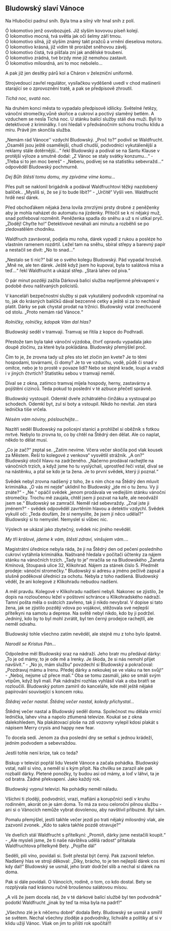 ##  Bludowský slaví Vánoce

Na Hlubočici padnul sníh. Byla tma a silný vítr hnal sníh z polí.

Ó lokomotivo jenž osvobozuješ. Již slyším kovovou píseň kolejí.  
Ó lokomotivo mocná, tvá světla jak oči šelmy září tmou.  
Ó lokomotivo silná, již slyším známý takt pražců a vrnění dieselova motoru.  
Ó lokomotivo krásná, již vidím tě prorážet sněhovou závěj.  
Ó lokomotivo čistá, tvá píšťala zní jak andělské troubení.  
Ó lokomotivo zrádná, tvé brzdy mne již nemohou zastavit.  
Ó lokomotivo milosrdná, ani to moc nebolelo...  

A pak již jen desítky párů kol a Cháron v železniční uniformě.

Strojvedoucí zavřel regulátor, vysílačkou vyděšeně uvedl v chod mašinerii starající se o zprovoznění tratě, a pak se předpisově zhroutil.

*Tichá noc, svatá noc.*

Na druhém konci města to vypadalo předpisově idilicky. Světelné řetězy, vánoční stromečky,vůně skořice a cukroví a poctivý slaměný betlém. A vzduchem se nesla Tichá noc. U stánku balící služby stáli dva muži. Byli to detektivové z kriminálky. I oni hledali v předvánočním schonu trochu klidu a míru. Právě jim skončila služba.

„Nemám rád Vánoce'' vzdychl Bludowský. „Proč to?“ podivil se Waldfrucht. „Osamělí jsou ještě osamělejší, chudí chudší, podvodníci vykutálenější a reklamy stále dotěrnější...“ řekl Bludowský a podíval se na Santu Klause v protější výloze a smutně dodal: „Z Vánoc se staly svátky konzumu...“ - „Třeba si to jen moc bereš“ - „Neberu, podívej se na statistiku sebevražd...“ odpověděl Bludowský pochmurně.

*Dej Bůh štěstí tomu domu, my zpíváme víme komu...*

Přes pult se naklonil brigádník a podával Waldfruchtovi těžký nazdobený balíček.. „Myslíš si, že se jí to bude líbit?“ - „Určitě“ Vyšli ven. Waldfrucht hrdě nesl dárek.

Před obchoďákem nějaká žena lovila zmrzlými prsty drobné z peněženky aby je mohla naházet do automatu na jízdenky. Přitočil se k ní nějaký muž, snad potřeboval rozměnit. Peněženka spadla do sněhu a už s ní utíkal pryč. „Zloděj! Chyťte ho!“ Detektivové neváhali ani minutu a rozběhli se po zledovatělém chodníku.

Waldfruch zavrávoral, podjela mu noha, dárek vypadl z rukou a posléze ho vlastním ramenem rozdrtil. Ležel tam na sněhu, sbíral střepy a barevný papír a nestačil se divit: „No to snad...“

„Nestalo se ti nic?“ bál se o svého kolegu Bludowský. Pád vypadal hrozivě. „Mně ne, ale ten dárek. Ještě když jsem ho kupoval, byla to salátová mísa a teď...“ řekl Waldfrucht a ukázal střep. „Stará lahev od piva.“

O pár minut později zažila Dárková balicí služba nepříjemné překvapení v podobě dvou naštvaných policistů.

V kanceláři bezpečnostní služby si pak vykutálený podvodník vzpomínal na to, jak do krásných balíčků dával bezcenné cetky a ještě si za to nechával platit. Dárky se pak chystal prodat na tržnici. Bludowský vstal znechuceně od stolu. „Proto nemám rád Vánoce.“

*Rolničky, rolničky, kdopak Vám dal hlas?*

Bludowský seděl v tramvaji. Tramvaj se řítila z kopce do Podhradí.

Přestože tam byla také vánoční výzdoba, čtvrť opravdu vypadala jako doupě zločinu, za které byla pokládána. Bludowský přemýšlel proč.

Čím to je, že zrovna tady už přes sto let zločin jen kvete? Je to těmi hospodami, továrnami, či domy? Je to ve vzduchu, vodě, půdě či snad v omítce, nebo je to prostě v povaze lidí? Nebo se stejně krade, loupí a vraždí i v jiných čtvrtích? Statistiku sebou v tramvaji neměl.

Díval se z okna, zatímco tramvaj míjela hospody, herny, zastavárny a pojištění cizinců. Teda pokud to poslední v té azbuce přečetl správně.

Bludowský vystoupil. Odemkl dveře zchátralého činžáku a vystoupal po schodech. Odemkl byt, zul si boty a vstoupil. Nikdo ho nevítal. Jen stará lednička tiše vrčela.

*Nésém vám nóviny, póslouchéjte...*

Nazítří seděl Bludowský na policejní stanici a prohlížel si oběžník s fotkou mrtvé. Nebylo to zrovna to, co by chtěl na Štědrý den dělat. Ale co naplat, někdo to dělat musí.

„Co je zač?“ zeptal se. „Zatím nevíme. Včera večer skočila pod vlak kousek za Městem. Řeší to kolegové z venkova“ vysvětlil strážník. „A on?“ Bludowský otočil hlavu na zadrženého. „Načerno prodával rachejtle na vánočních trzích, a když jsme ho tu vyslýchali, uprostřed řeči vstal, díval se na nástěnku, a ptal se kdo je ta žena. Je to první svědek, který ji poznal.“

Svědek nebyl zrovna nadšený z toho, že s nim chce na Štědrý den mluvit kriminálka. „O vás mi nejde“ uklidnil ho Bludowský „jde mi o tu ženu. Vy ji znáte?“ - „Ne.“ opáčil svědek „jenom prodávala ve vedlejším stánku vánoční stromečky. Trochu mě zaujala, chtěl jsem ji pozvat na kafe, ale neodvážil jsem se.“ Bludowský se zamračil. Neměl rád sebevraždy. „Znal jste ji jménem?“ - svědek odpověděl zavrtěním hlavou a detektiv vzdychl. Svědek vykulil oči: „Teda doufám, že si nemyslíte, že jsem jí něco udělal?“ Bludowský si to nemyslel. Nemyslel si vůbec nic.

Výslech se ukázal jako zbytečný, svědek nic jiného nevěděl.

*My tři králové, jdeme k vám, štěstí zdraví, vinšujem vám....*

Magistrátní úřednice nebyla ráda, že ji na Štědrý den od pečení posledního cukroví vytáhnla kriminálka. Naštvaně hledala v počítači účtenky za nájem stánku na vánočních trzích. „Tady to je“ mračila se na Bludowského „Žaneta Kmínová, Stoupavá ulice 32, Klikohrad. Nájem za stánek číslo 5. Předmět prodeje: vánoční stromečky.“ Bludowský si adresu a jméno pečlivě zapsal a slušně poděkoval úřednici za ochotu. Nebyla z toho nadšená. Bludowský věděl, že ani kolegové z Klikohradu nebudou nadšeni.

A měl pravdu. Kolegové v Klikohradu nadšeni nebyli. Nakonec se zjistilo, že dopis na rozloučenou ležel v poštovní schránce u Klikohradského nádraží. Tamní pošta měla o svátcích zavřeno, tak ji nikdo nevybral. V dopise si tato žena, jak se zjistilo později vdova po vojákovi, stěžovala své nejlepší přítelkyni na samotu a deprese. Na světě nebyl nikdo, kdo by ji podržel. Jedniný, kdo by to byl mohl zvrátit, byl ten černý prodejce rachejtlí, ale neměl odvahu.

Bludowský tohle všechno zatím nevěděl, ale stejně mu z toho bylo špatně.

*Narodil se Kristus Pán...*

Odpoledne měl Bludowský sraz na nádraží. Jeho bratr mu předával dárky: „To je od mámy, to je ode mě a Irenky. Je škoda, že si nás nemohl přijet navšívit.“ - „No jo, mám službu“ povzdechl si Bludowský a pokračoval: „Pozdravuj mámu a Irenu. Předej dárky a nekoukej se ve vlaku na ten svůj!“ - „Neboj, nejsme už přece malí.“ Oba se tomu zasmáli, jako se smáli svým vtipům, když byli malí. Pak nádražní rozhlas vyhlásil vlak a oba bratři se rozloučili. Bludowský potom zamíril do kanceláře, kde měl ještě nějaké papírování související s koncem roku.

*Štědrej večer nastal. Štědrej večer nastal, koledy přichystal...*

Štědrej večer nastal a Bludowský seděl doma. Společnost mu dělala vrnící lednička, lahev vína a napolo ztlumená televize. Koukal se z okna dalekohledem, Na plakátovací ploše na zdi vozovny vylepil kdosi plakát s nápisem Merry crysis and happy new fear.

To docela sedí. Jenom za dva poslední dny se setkal s jednou krádeží, jedním podvodem a sebevraždou.

Jestli tohle není krize, tak co teda?

Biskup v televizi popřál lidu Veselé Vánoce a začala pohádka. Bludowský vstal, nalil si víno, a neměl si s kým připít. Na chvilku se zarazil ale pak rozbalil dárky. Pletené ponožky, ty budou asi od mámy, a loď v láhvi, ta je od bratra. Žádné překvapení. Jako každý rok.

Bludowský vypnul televizi. Na pohádky neměl náladu.

Všichni ti zloději, podvodníci, vrazi, mafiáni a korupčníci sedí v kruhu rodinném, akorát on je sám doma. To má za svou celoroční pilnou službu - ani si o Vánocích nemůže vybrat dovolenou, aby navštívil příbuzné. Byl sám.

Pomalu přemýšlel, jestli takhle večer jezdí po trati nějaký milosrdný vlak, ale zazvonil zvonek. „Kdo to sakra takhle pozdě otravuje?“

Ve dveřích stál Waldfrucht s přítelkyní: „Promiň, dárky jsme nestačili koupit.“ - „Ale mysleli jsme, že ti naše návštěva udělá radost“ přitakala Waldfruchtova přítelkyně Bety. „Pojďte dál“

Seděli, pili víno, povídali si. Svět přestal být černý. Pak zazvonil telefon. Nadšený hlas ve stroji děkoval: „Díky, brácho, to je ten nejlepší dárek cos mi kdy dal!“ Bludowský se usmál, jeho bratr dodržel slib a nechal si dárek na doma.

Pak si dále povídali. O Vánocích, rodině, o tom, co kdo dostal. Bety se rozplývala nad krásnou ručně broušenou salátovou mísou.

„A víš že jsem docela rád, že v té dárkové balící službě byl ten podvodník“ podotkl Waldfrucht „jinak by teď ta mísa byla na padrť!“

„Všechno zlé je k něčemu dobré“ dodala Bety. Bludowský se usmál a smířil se světem. Nechal všechny zloděje a podvodníky, lichváře a politiky ať si v klidu užijí Vánoc. Však on jim to příští rok spočítá!!!

